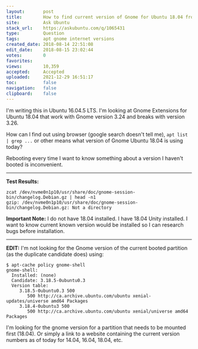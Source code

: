 ```yaml
---
layout:       post
title:        How to find current version of Gnome for Ubuntu 18.04 from internet?
site:         Ask Ubuntu
stack_url:    https://askubuntu.com/q/1065431
type:         Question
tags:         apt gnome internet versions
created_date: 2018-08-14 22:51:08
edit_date:    2018-08-15 23:02:44
votes:        0
favorites:    
views:        10,359
accepted:     Accepted
uploaded:     2021-12-29 16:51:17
toc:          false
navigation:   false
clipboard:    false
---
```


I'm writing this in Ubuntu 16.04.5 LTS. I'm looking at Gnome Extensions for Ubuntu 18.04 that work with Gnome version 3.24 and breaks with version 3.26.

How can I find out using browser (google search doesn't tell me), `apt list | grep ...` or other means what version of Gnome Ubuntu 18.04 is using today?

Rebooting every time I want to know something about a version I haven't booted is inconvenient.


----------

**Test Results:**

``` 
zcat /dev/nvme0n1p10/usr/share/doc/gnome-session-bin/changelog.Debian.gz | head -n1
gzip: /dev/nvme0n1p10/usr/share/doc/gnome-session-bin/changelog.Debian.gz: Not a directory

```


**Important Note:** I do not have 18.04 installed. I have 18.04 Unity installed. I want to know current known version would be installed so I can research bugs before installation.

----------


**EDIT:** I'm not looking for the Gnome version of the current booted partition (as the duplicate candidate does) using:

``` 
$ apt-cache policy gnome-shell
gnome-shell:
  Installed: (none)
  Candidate: 3.18.5-0ubuntu0.3
  Version table:
     3.18.5-0ubuntu0.3 500
        500 http://ca.archive.ubuntu.com/ubuntu xenial-updates/universe amd64 Packages
     3.18.4-0ubuntu3 500
        500 http://ca.archive.ubuntu.com/ubuntu xenial/universe amd64 Packages

```

I'm looking for the gnome version for a partition that needs to be mounted first (18.04). Or simply a link to a website containing the current version numbers as of today for 14.04, 16.04, 18.04, etc.

